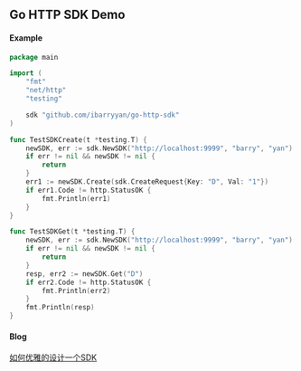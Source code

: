 ## Go HTTP SDK Demo

#### Example

```go
package main

import (
	"fmt"
	"net/http"
	"testing"

	sdk "github.com/ibarryyan/go-http-sdk"
)

func TestSDKCreate(t *testing.T) {
	newSDK, err := sdk.NewSDK("http://localhost:9999", "barry", "yan")
	if err != nil && newSDK != nil {
		return
	}
	err1 := newSDK.Create(sdk.CreateRequest{Key: "D", Val: "1"})
	if err1.Code != http.StatusOK {
		fmt.Println(err1)
	}
}

func TestSDKGet(t *testing.T) {
	newSDK, err := sdk.NewSDK("http://localhost:9999", "barry", "yan")
	if err != nil && newSDK != nil {
		return
	}
	resp, err2 := newSDK.Get("D")
	if err2.Code != http.StatusOK {
		fmt.Println(err2)
	}
	fmt.Println(resp)
}
```

#### Blog

[如何优雅的设计一个SDK](https://blog.csdn.net/Mr_YanMingXin/article/details/134364221)
